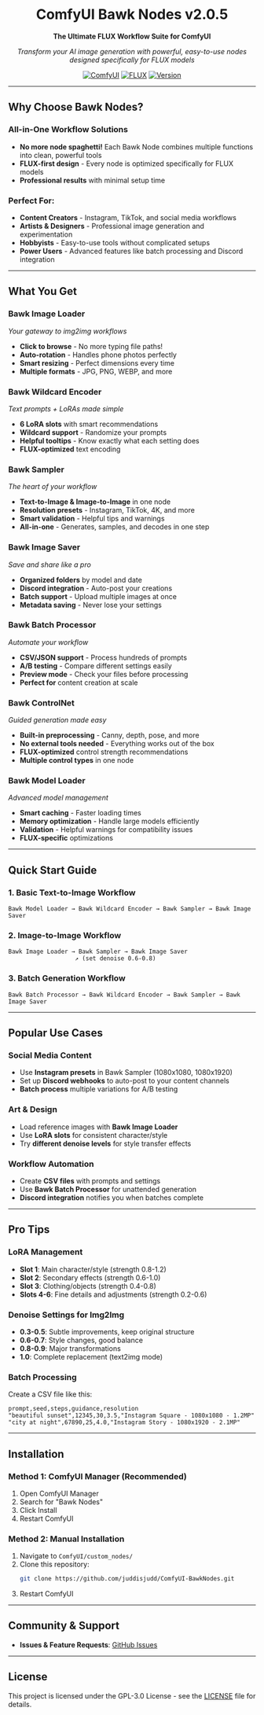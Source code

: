<div align="center">
<h1>ComfyUI Bawk Nodes v2.0.5</h1>

**The Ultimate FLUX Workflow Suite for ComfyUI**

*Transform your AI image generation with powerful, easy-to-use nodes designed specifically for FLUX models*

[![ComfyUI](https://img.shields.io/badge/ComfyUI-Compatible-brightgreen)](https://github.com/comfyanonymous/ComfyUI)
[![FLUX](https://img.shields.io/badge/FLUX-Optimized-blue)](https://blackforestlabs.ai/)
[![Version](https://img.shields.io/badge/Version-2.0.5-orange)]()

</div>

---

## **Why Choose Bawk Nodes?**

### **All-in-One Workflow Solutions**
- **No more node spaghetti!** Each Bawk Node combines multiple functions into clean, powerful tools
- **FLUX-first design** - Every node is optimized specifically for FLUX models
- **Professional results** with minimal setup time

### **Perfect For:**
- **Content Creators** - Instagram, TikTok, and social media workflows
- **Artists & Designers** - Professional image generation and experimentation
- **Hobbyists** - Easy-to-use tools without complicated setups
- **Power Users** - Advanced features like batch processing and Discord integration

---

## **What You Get**

### **Bawk Image Loader**
*Your gateway to img2img workflows*
- **Click to browse** - No more typing file paths!
- **Auto-rotation** - Handles phone photos perfectly
- **Smart resizing** - Perfect dimensions every time
- **Multiple formats** - JPG, PNG, WEBP, and more

### **Bawk Wildcard Encoder**
*Text prompts + LoRAs made simple*
- **6 LoRA slots** with smart recommendations
- **Wildcard support** - Randomize your prompts
- **Helpful tooltips** - Know exactly what each setting does
- **FLUX-optimized** text encoding

### **Bawk Sampler**
*The heart of your workflow*
- **Text-to-Image & Image-to-Image** in one node
- **Resolution presets** - Instagram, TikTok, 4K, and more
- **Smart validation** - Helpful tips and warnings
- **All-in-one** - Generates, samples, and decodes in one step

### **Bawk Image Saver**
*Save and share like a pro*
- **Organized folders** by model and date
- **Discord integration** - Auto-post your creations
- **Batch support** - Upload multiple images at once
- **Metadata saving** - Never lose your settings

### **Bawk Batch Processor**
*Automate your workflow*
- **CSV/JSON support** - Process hundreds of prompts
- **A/B testing** - Compare different settings easily
- **Preview mode** - Check your files before processing
- **Perfect for** content creation at scale

### **Bawk ControlNet**
*Guided generation made easy*
- **Built-in preprocessing** - Canny, depth, pose, and more
- **No external tools needed** - Everything works out of the box
- **FLUX-optimized** control strength recommendations
- **Multiple control types** in one node

### **Bawk Model Loader**
*Advanced model management*
- **Smart caching** - Faster loading times
- **Memory optimization** - Handle large models efficiently
- **Validation** - Helpful warnings for compatibility issues
- **FLUX-specific** optimizations

---

## **Quick Start Guide**

### **1. Basic Text-to-Image Workflow**
```
Bawk Model Loader → Bawk Wildcard Encoder → Bawk Sampler → Bawk Image Saver
```

### **2. Image-to-Image Workflow**
```
Bawk Image Loader → Bawk Sampler → Bawk Image Saver
                   ↗ (set denoise 0.6-0.8)
```

### **3. Batch Generation Workflow**
```
Bawk Batch Processor → Bawk Wildcard Encoder → Bawk Sampler → Bawk Image Saver
```

---

## **Popular Use Cases**

### **Social Media Content**
- Use **Instagram presets** in Bawk Sampler (1080x1080, 1080x1920)
- Set up **Discord webhooks** to auto-post to your content channels
- **Batch process** multiple variations for A/B testing

### **Art & Design**
- Load reference images with **Bawk Image Loader**
- Use **LoRA slots** for consistent character/style
- Try **different denoise levels** for style transfer effects

### **Workflow Automation**
- Create **CSV files** with prompts and settings
- Use **Bawk Batch Processor** for unattended generation
- **Discord integration** notifies you when batches complete

---

## **Pro Tips**

### **LoRA Management**
- **Slot 1**: Main character/style (strength 0.8-1.2)
- **Slot 2**: Secondary effects (strength 0.6-1.0)
- **Slot 3**: Clothing/objects (strength 0.4-0.8)
- **Slots 4-6**: Fine details and adjustments (strength 0.2-0.6)

### **Denoise Settings for Img2Img**
- **0.3-0.5**: Subtle improvements, keep original structure
- **0.6-0.7**: Style changes, good balance
- **0.8-0.9**: Major transformations
- **1.0**: Complete replacement (text2img mode)

### **Batch Processing**
Create a CSV file like this:
```csv
prompt,seed,steps,guidance,resolution
"beautiful sunset",12345,30,3.5,"Instagram Square - 1080x1080 - 1.2MP"
"city at night",67890,25,4.0,"Instagram Story - 1080x1920 - 2.1MP"
```

---

## **Installation**

### **Method 1: ComfyUI Manager (Recommended)**
1. Open ComfyUI Manager
2. Search for "Bawk Nodes"
3. Click Install
4. Restart ComfyUI

### **Method 2: Manual Installation**
1. Navigate to `ComfyUI/custom_nodes/`
2. Clone this repository:
   ```bash
   git clone https://github.com/juddisjudd/ComfyUI-BawkNodes.git
   ```
3. Restart ComfyUI

---

## **Community & Support**

- **Issues & Feature Requests**: [GitHub Issues](https://github.com/juddisjudd/ComfyUI-BawkNodes/issues)

---

## **License**

This project is licensed under the GPL-3.0 License - see the [LICENSE](LICENSE) file for details.
